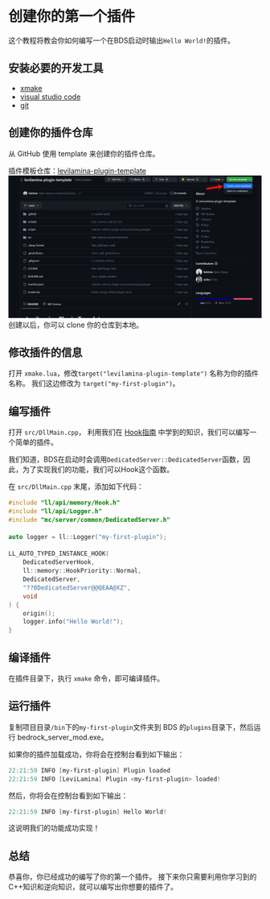 # 创建你的第一个插件
这个教程将教会你如何编写一个在BDS启动时输出`Hello World!`的插件。

## 安装必要的开发工具
- [xmake](https://xmake.io/#/zh-cn/guide/installation)
- [visual studio code](https://code.visualstudio.com/)
- [git](https://git-scm.com/downloads)

## 创建你的插件仓库
从 GitHub 使用 template 来创建你的插件仓库。

插件模板仓库：[levilamina-plugin-template](https://github.com/LiteLDev/levilamina-plugin-template)
![Alt text](img/levilamina-plugin-template.png)
创建以后，你可以 clone 你的仓库到本地。

## 修改插件的信息
打开 `xmake.lua`，修改`target("levilamina-plugin-template")` 名称为你的插件名称。
我们这边修改为 `target("my-first-plugin")`。

## 编写插件
打开 `src/DllMain.cpp`，
利用我们在 [Hook指南](../../guides/hook_guide) 中学到的知识，我们可以编写一个简单的插件。

我们知道，BDS在启动时会调用`DedicatedServer::DedicatedServer`函数，因此，为了实现我们的功能，我们可以Hook这个函数。

在 `src/DllMain.cpp` 末尾，添加如下代码：
```cpp
#include "ll/api/memory/Hook.h"
#include "ll/api/Logger.h"
#include "mc/server/common/DedicatedServer.h"

auto logger = ll::Logger("my-first-plugin");

LL_AUTO_TYPED_INSTANCE_HOOK(
    DedicatedServerHook,
    ll::memory::HookPriority::Normal,
    DedicatedServer,
    "??0DedicatedServer@@QEAA@XZ",
    void
) {
    origin();
    logger.info("Hello World!");
}
```

## 编译插件
在插件目录下，执行 `xmake` 命令，即可编译插件。

## 运行插件
复制项目目录`/bin`下的`my-first-plugin`文件夹到 BDS 的`plugins`目录下，然后运行 bedrock_server_mod.exe。

如果你的插件加载成功，你将会在控制台看到如下输出：
```powershell  
22:21:59 INFO [my-first-plugin] Plugin loaded
22:21:59 INFO [LeviLamina] Plugin <my-first-plugin> loaded!
```

然后，你将会在控制台看到如下输出：
```powershell
22:21:59 INFO [my-first-plugin] Hello World!
```

这说明我们的功能成功实现！

## 总结
恭喜你，你已经成功的编写了你的第一个插件。
接下来你只需要利用你学习到的C++知识和逆向知识，就可以编写出你想要的插件了。




